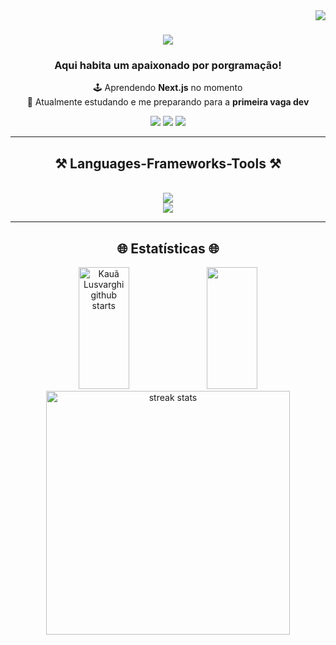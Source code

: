 <img align="right" src="https://visitor-badge.laobi.icu/badge?page_id=klusvarghi.klusvarghi" />

<h1 align="center">
    <img src="https://readme-typing-svg.herokuapp.com/?font=Righteous&size=35&center=true&vCenter=true&width=500&height=70&duration=6600&lines=E+ai,+tranquilo?!+🤙🏼;+Eu+sou+Kauã+Lusvarghi;Desenvolvedor+Web+Frontend;+Seja+bem+vindo+ao+meu+GitHub" />
</h1>
<h3 align="center">Aqui habita um apaixonado por porgramação!</h3>
<div align="center">
    
   🕹️ Aprendendo **Next.js** no momento <br>
   🔭 Atualmente estudando e me preparando para a **primeira vaga dev**
 </div>
<div align="center"> 
    <a href = "mailto:kauaolusvarghi@gmail.com"><img src="https://img.shields.io/badge/-Gmail-%23333?style=for-the-badge&logo=gmail&logoColor=white" target="_blank"></a>
    <a href="https://instagram.com/lusvarghikaua" target="_blank"><img src="https://img.shields.io/badge/-Instagram-%23E4405F?style=for-the-badge&logo=instagram&logoColor=white" target="_blank"></a>
    <a href="https://www.linkedin.com/in/kaua-ortolani-lusvarghi-422b141b4" target="_blank"><img src="https://img.shields.io/badge/-LinkedIn-%230077B5?style=for-the-badge&logo=linkedin&logoColor=white" target="_blank"></a> 
</div>
  
<hr>
  <h2 align="center">⚒️ Languages-Frameworks-Tools ⚒️</h2>
<br/>
<div align="center">
    <img src="https://skillicons.dev/icons?i=react,html,css,javascript,typescript,nextjs"/><br>
    <img src="https://skillicons.dev/icons?i=mysql,vscode,github,figma,git" />
</div>

<hr>
<h2 align="center">🌐 Estatísticas 🌐</h2>
<div align=center>
  <img height="195px" width="40%" src="https://github-readme-stats.vercel.app/api?username=klusvarghi&show_icons=true&count_private=true&hide_border=true&title_color=4682B4&icon_color=4682B4&text_color=D2E2F0&bg_color=0d1117&include_all_commits=true&theme=halloween&rank_icon=github&border_radius=10" alt="Kauã Lusvarghi github starts" />
  <img height="195px" width="40%" src="https://github-readme-stats.vercel.app/api/top-langs/?username=klusvarghi&layout=compact&hide_border=true&border_radius=10&title_color=4682B4&text_color=D2E2F0&bg_color=0d1117&langs_count=7"/>  
  <br/>
  <img width=390 src="https://github-readme-streak-stats-salesp07.vercel.app?user=klusvarghi&theme=iceberg&border_radius=10" alt="streak stats"/>
</div>
